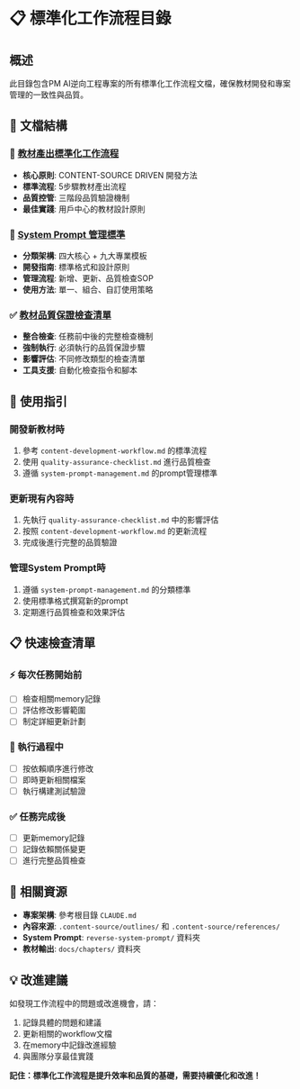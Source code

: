 # 📋 標準化工作流程目錄

## 概述

此目錄包含PM AI逆向工程專案的所有標準化工作流程文檔，確保教材開發和專案管理的一致性與品質。

## 📂 文檔結構

### 🔄 [教材產出標準化工作流程](./content-development-workflow.md)
- **核心原則**: CONTENT-SOURCE DRIVEN 開發方法
- **標準流程**: 5步驟教材產出流程
- **品質控管**: 三階段品質驗證機制
- **最佳實踐**: 用戶中心的教材設計原則

### 📂 [System Prompt 管理標準](./system-prompt-management.md)
- **分類架構**: 四大核心 + 九大專業模板
- **開發指南**: 標準格式和設計原則
- **管理流程**: 新增、更新、品質檢查SOP
- **使用方法**: 單一、組合、自訂使用策略

### ✅ [教材品質保證檢查清單](./quality-assurance-checklist.md)
- **整合檢查**: 任務前中後的完整檢查機制
- **強制執行**: 必須執行的品質保證步驟
- **影響評估**: 不同修改類型的檢查清單
- **工具支援**: 自動化檢查指令和腳本

## 🎯 使用指引

### 開發新教材時
1. 參考 `content-development-workflow.md` 的標準流程
2. 使用 `quality-assurance-checklist.md` 進行品質檢查
3. 遵循 `system-prompt-management.md` 的prompt管理標準

### 更新現有內容時
1. 先執行 `quality-assurance-checklist.md` 中的影響評估
2. 按照 `content-development-workflow.md` 的更新流程
3. 完成後進行完整的品質驗證

### 管理System Prompt時
1. 遵循 `system-prompt-management.md` 的分類標準
2. 使用標準格式撰寫新的prompt
3. 定期進行品質檢查和效果評估

## 📋 快速檢查清單

### ⚡ 每次任務開始前
- [ ] 檢查相關memory記錄
- [ ] 評估修改影響範圍
- [ ] 制定詳細更新計劃

### 🔧 執行過程中
- [ ] 按依賴順序進行修改
- [ ] 即時更新相關檔案
- [ ] 執行構建測試驗證

### ✅ 任務完成後
- [ ] 更新memory記錄
- [ ] 記錄依賴關係變更
- [ ] 進行完整品質檢查

## 🔗 相關資源

- **專案架構**: 參考根目錄 `CLAUDE.md`
- **內容來源**: `.content-source/outlines/` 和 `.content-source/references/`
- **System Prompt**: `reverse-system-prompt/` 資料夾
- **教材輸出**: `docs/chapters/` 資料夾

## 💡 改進建議

如發現工作流程中的問題或改進機會，請：
1. 記錄具體的問題和建議
2. 更新相關的workflow文檔
3. 在memory中記錄改進經驗
4. 與團隊分享最佳實踐

**記住：標準化工作流程是提升效率和品質的基礎，需要持續優化和改進！**